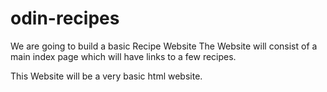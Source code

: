 # odin-recipes
We are going to build a basic Recipe Website
The Website will consist of a main index page which will have links to a few recipes.

This Website will be a very basic html website.